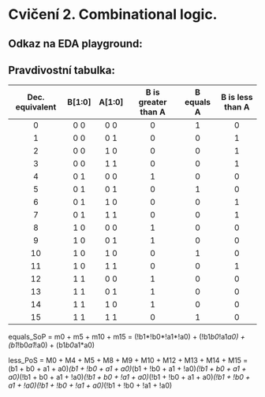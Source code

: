 # Cvičení 2. Combinational logic.

## Odkaz na EDA playground:

## Pravdivostní tabulka:

| **Dec. equivalent** | **B[1:0]** | **A[1:0]** | **B is greater than A** | **B equals A** | **B is less than A** |
| :-: | :-: | :-: | :-: | :-: | :-: |
| 0 | 0 0 | 0 0 | 0 | 1 | 0 |
| 1 | 0 0 | 0 1 | 0 | 0 | 1 |
| 2 | 0 0 | 1 0 | 0 | 0 | 1 |
| 3 | 0 0 | 1 1 | 0 | 0 | 1 |
| 4 | 0 1 | 0 0 | 1 | 0 | 0 |
| 5 | 0 1 | 0 1 | 0 | 1 | 0 |
| 6 | 0 1 | 1 0 | 0 | 0 | 1 |
| 7 | 0 1 | 1 1 | 0 | 0 | 1 |
| 8 | 1 0 | 0 0 | 1 | 0 | 0 |
| 9 | 1 0 | 0 1 | 1 | 0 | 0 |
| 10 | 1 0 | 1 0 | 0 | 1 | 0 |
| 11 | 1 0 | 1 1 | 0 | 0 | 1 |
| 12 | 1 1 | 0 0 | 1 | 0 | 0 |
| 13 | 1 1 | 0 1 | 1 | 0 | 0 |
| 14 | 1 1 | 1 0 | 1 | 0 | 0 |
| 15 | 1 1 | 1 1 | 0 | 1 | 0 |

equals_SoP = m0 + m5 + m10 + m15 = (!b1*!b0*!a1*!a0) + (!b1*b0*!a1*a0) + (b1*!b0*a1*!a0) + (b1*b0*a1*a0)

less_PoS = M0 + M4 + M5 + M8 + M9 + M10 + M12 + M13 + M14 + M15 = (b1 + b0 + a1 + a0)*(b1 + !b0 + a1 + a0)*(b1 + !b0 + a1 + !a0)*(!b1 + b0 + a1 + a0)*(!b1 + b0 + a1 + !a0)*(!b1 + b0 + !a1 + a0)*(!b1 + !b0 + a1 + a0)*(!b1 + !b0 + a1 + !a0)(!b1 + !b0 + !a1 + a0)*(!b1 + !b0 + !a1 + !a0)


